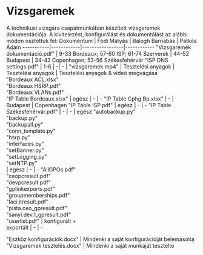 # Vizsgaremek
A technikusi vizsgára csapatmunkában készített vizsgaremek dokumentációja.
A kivitelezést, konfigurálást és dokumentálást az alábbi módon osztottuk fel:
Dokumentum | Fődi Mátyás | Balogh Barnabás | Patkós Ádám
-----------|------------|-----------------|------------
"Vizsgaremek dokumentáció.pdf" | 9-33 Bordeaux; 57-60 ISP; 61-74 Szerverek | 44-52 Budapest  | 34-43 Copenhagen; 53-56 Székesfehérvár
"ISP DNS settings.pdf" | 1-6 | -| - |
"vizsgaremek.mp4" | Tesztelési anyagok | Tesztelési anyagok | Tesztelési anyagok & videó megvágása  
"Bordeaux ACL.xlsx"<br>"Bordeaux HSRP.pdf"<br>"Bordeaux VLANs.pdf"<br>"IP Table Bordeaux.xlsx" | egész | - | -
"IP Table Cphg Bp.xlsx" | - | Budapest | Copenhagen
"IP Table ISP.pdf" | egész | - | -
"IP Table Székesfehérvár.pdf" | - | - | egész
"autobackup.py"<br>"backup.py"<br>"backupall.py"<br>"conn_template.py"<br>"hsrp.py"<br>"interfaces.py"<br>"setBanner.py"<br>"setLogging.py"<br>"setNTP.py"<br> | egész | - | -
"AllGPOs.pdf"<br>"ceopcresult.pdf"<br>"devpcresult.pdf"<br>"gplinkexports.pdf"<br>"groupmemberships.pdf"<br>"laci.itresult.pdf"<br>"pista.ceo_gpresult.pdf"<br>"sanyi.dev.1_gpresult.pdf"<br>"userlist.pdf" | konfigurált +<br>exportált | - | -

"Eszköz konfigurációk.docx" | Mindenki a saját konfigurációját belemásolta  
"Vizsgaremek tesztelés.docx" | Mindenki a saját munkáját tesztelte 
